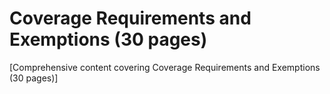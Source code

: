 # Coverage Requirements and Exemptions (30 pages)

[Comprehensive content covering Coverage Requirements and Exemptions (30 pages)]
